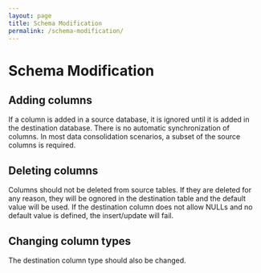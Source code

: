 ```yaml
---
layout: page
title: Schema Modification
permalink: /schema-modification/
---
```

# Schema Modification

## Adding columns

If a column is added in a source database, it is ignored until it is added in the destination database. There is no automatic synchronization of columns. In most data consolidation scenarios, a subset of the source columns is required.

## Deleting columns

Columns should not be deleted from source tables. If they are deleted for any reason, they will be ognored in the destination table and the default value will be used. If the destination column does not allow NULLs and no default value is defined, the insert/update will fail.

## Changing column types

The destination column type should also be changed.

